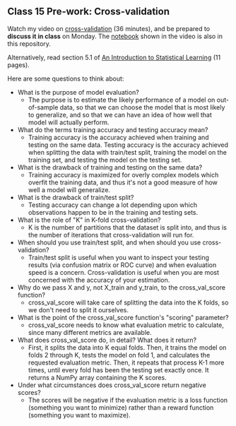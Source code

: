## Class 15 Pre-work: Cross-validation

Watch my video on [cross-validation](https://www.youtube.com/watch?v=6dbrR-WymjI) (36 minutes), and be prepared to **discuss it in class** on Monday. The [notebook](http://nbviewer.ipython.org/github/justmarkham/DAT7/blob/master/notebooks/15_cross_validation.ipynb) shown in the video is also in this repository.

Alternatively, read section 5.1 of [An Introduction to Statistical Learning](http://www-bcf.usc.edu/~gareth/ISL/) (11 pages).

Here are some questions to think about:

- What is the purpose of model evaluation?
    - The purpose is to estimate the likely performance of a model on out-of-sample data, so that we can choose the model that is most likely to generalize, and so that we can have an idea of how well that model will actually perform.
- What do the terms training accuracy and testing accuracy mean?
    - Training accuracy is the accuracy achieved when training and testing on the same data. Testing accuracy is the accuracy achieved when splitting the data with train/test split, training the model on the training set, and testing the model on the testing set.
- What is the drawback of training and testing on the same data?
    - Training accuracy is maximized for overly complex models which overfit the training data, and thus it's not a good measure of how well a model will generalize.
- What is the drawback of train/test split?
    - Testing accuracy can change a lot depending upon which observations happen to be in the training and testing sets.
- What is the role of "K" in K-fold cross-validation?
    - K is the number of partitions that the dataset is split into, and thus is the number of iterations that cross-validation will run for.
- When should you use train/test split, and when should you use cross-validation?
    - Train/test split is useful when you want to inspect your testing results (via confusion matrix or ROC curve) and when evaluation speed is a concern. Cross-validation is useful when you are most concerned with the accuracy of your estimation.
- Why do we pass X and y, not X_train and y_train, to the cross_val_score function?
    - cross_val_score will take care of splitting the data into the K folds, so we don't need to split it ourselves.
- What is the point of the cross_val_score function's "scoring" parameter?
    - cross_val_score needs to know what evaluation metric to calculate, since many different metrics are available.
- What does cross_val_score do, in detail? What does it return?
    - First, it splits the data into K equal folds. Then, it trains the model on folds 2 through K, tests the model on fold 1, and calculates the requested evaluation metric. Then, it repeats that process K-1 more times, until every fold has been the testing set exactly once. It returns a NumPy array containing the K scores.
- Under what circumstances does cross_val_score return negative scores?
    - The scores will be negative if the evaluation metric is a loss function (something you want to minimize) rather than a reward function (something you want to maximize).
